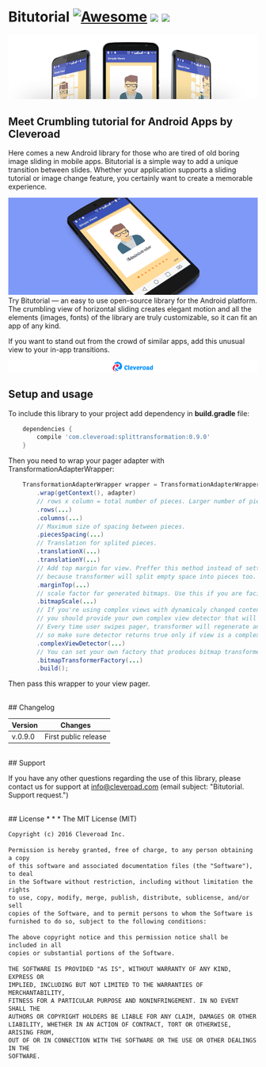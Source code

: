 # Bitutorial  [![Awesome](https://cdn.rawgit.com/sindresorhus/awesome/d7305f38d29fed78fa85652e3a63e154dd8e8829/media/badge.svg)](https://github.com/sindresorhus/awesome) <img src="https://www.cleveroad.com/public/comercial/label-android.svg" height="19"> <a href="https://www.cleveroad.com/?utm_source=github&utm_medium=label&utm_campaign=contacts"><img src="https://www.cleveroad.com/public/comercial/label-cleveroad.svg" height="19"></a>
![Header image](/images/header.png)

## Meet Crumbling tutorial for Android Apps by Cleveroad
Here comes a new Android library for those who are tired of old boring image sliding in mobile apps. Bitutorial is a simple way to add a unique transition between slides. Whether your application supports a sliding tutorial or image change feature, you certainly want to create a memorable experience. 


![Demo image](/images/demo.gif)
<br/>
Try Bitutorial — an easy to use open-source library for the Android platform. The crumbling view of horizontal sliding creates elegant motion and all the elements (images, fonts) of the library are truly customizable, so it can fit an app of any kind.

If you want to stand out from the crowd of similar apps, add this unusual view to your in-app transitions.


[![Awesome](/images/logo-footer.png)](https://www.cleveroad.com/?utm_source=github&utm_medium=label&utm_campaign=contacts)
<br/>

## Setup and usage

To include this library to your project add dependency in **build.gradle** file:

```groovy
    dependencies {
        compile 'com.cleveroad:splittransformation:0.9.0'
    }
```

Then you need to wrap your pager adapter with TransformationAdapterWrapper:

```JAVA
    TransformationAdapterWrapper wrapper = TransformationAdapterWrapper
        .wrap(getContext(), adapter)
        // rows x column = total number of pieces. Larger number of pieces impacts on performance.
        .rows(...)
        .columns(...)
        // Maximum size of spacing between pieces.
        .piecesSpacing(...)
        // Translation for splited pieces.
        .translationX(...)
        .translationY(...)
        // Add top margin for view. Preffer this method instead of setting margin to your view
        // because transformer will split empty space into pieces too.
        .marginTop(...)
        // scale factor for generated bitmaps. Use this if you are facing any OOM issues.
        .bitmapScale(...)
        // If you're using complex views with dynamicaly changed content (like edit texts, lists, etc)
        // you should provide your own complex view detector that will return true for such complex views.
        // Every time user swipes pager, transformer will regenerate and split bitmap for view (at the start of swipe gesture)
        // so make sure detector returns true only if view is a complex one.
        .complexViewDetector(...)
        // You can set your own factory that produces bitmap transformers. Default implementation: splitting view into pieces
        .bitmapTransformerFactory(...)
        .build();
```

Then pass this wrapper to your view pager.

<br />
## Changelog

| Version | Changes                         |
| --- | --- |
| v.0.9.0 | First public release            |

<br />
## Support

If you have any other questions regarding the use of this library, please contact us for support at info@cleveroad.com (email subject: "Bitutorial. Support request.") 

<br />
## License
* * *
    The MIT License (MIT)
    
    Copyright (c) 2016 Cleveroad Inc.
    
    Permission is hereby granted, free of charge, to any person obtaining a copy
    of this software and associated documentation files (the "Software"), to deal
    in the Software without restriction, including without limitation the rights
    to use, copy, modify, merge, publish, distribute, sublicense, and/or sell
    copies of the Software, and to permit persons to whom the Software is
    furnished to do so, subject to the following conditions:
    
    The above copyright notice and this permission notice shall be included in all
    copies or substantial portions of the Software.
    
    THE SOFTWARE IS PROVIDED "AS IS", WITHOUT WARRANTY OF ANY KIND, EXPRESS OR
    IMPLIED, INCLUDING BUT NOT LIMITED TO THE WARRANTIES OF MERCHANTABILITY,
    FITNESS FOR A PARTICULAR PURPOSE AND NONINFRINGEMENT. IN NO EVENT SHALL THE
    AUTHORS OR COPYRIGHT HOLDERS BE LIABLE FOR ANY CLAIM, DAMAGES OR OTHER
    LIABILITY, WHETHER IN AN ACTION OF CONTRACT, TORT OR OTHERWISE, ARISING FROM,
    OUT OF OR IN CONNECTION WITH THE SOFTWARE OR THE USE OR OTHER DEALINGS IN THE
    SOFTWARE.
